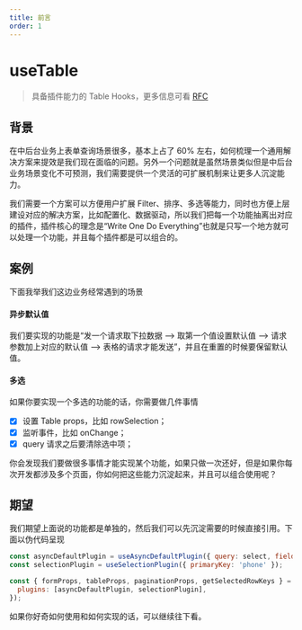 ```yaml
---
title: 前言
order: 1
---
```


# useTable

> 具备插件能力的 Table Hooks，更多信息可看 [RFC](https://github.com/alibaba/hooks/issues/465)

## 背景

在中后台业务上表单查询场景很多，基本上占了 60% 左右，如何梳理一个通用解决方案来提效是我们现在面临的问题。另外一个问题就是虽然场景类似但是中后台业务场景变化不可预测，我们需要提供一个灵活的可扩展机制来让更多人沉淀能力。

我们需要一个方案可以方便用户扩展 Filter、排序、多选等能力，同时也方便上层建设对应的解决方案，比如配置化、数据驱动，所以我们把每一个功能抽离出对应的插件，插件核心的理念是“Write One Do Everything”也就是只写一个地方就可以处理一个功能，并且每个插件都是可以组合的。

## 案例

下面我举我们这边业务经常遇到的场景

#### 异步默认值

我们要实现的功能是“发一个请求取下拉数据 --> 取第一个值设置默认值 --> 请求参数加上对应的默认值 --> 表格的请求才能发送”，并且在重置的时候要保留默认值。

#### 多选

如果你要实现一个多选的功能的话，你需要做几件事情

- [x] 设置 Table props，比如 rowSelection；
- [x] 监听事件，比如 onChange；
- [x] query 请求之后要清除选中项；

你会发现我们要做很多事情才能实现某个功能，如果只做一次还好，但是如果你每次开发都涉及多个页面，你如何把这些能力沉淀起来，并且可以组合使用呢？

## 期望

我们期望上面说的功能都是单独的，然后我们可以先沉淀需要的时候直接引用。下面以伪代码呈现

```js
const asyncDefaultPlugin = useAsyncDefaultPlugin({ query: select, field: 'name' });
const selectionPlugin = useSelectionPlugin({ primaryKey: 'phone' });

const { formProps, tableProps, paginationProps, getSelectedRowKeys } = useNextFormTable(list, {
  plugins: [asyncDefaultPlugin, selectionPlugin],
});
```

如果你好奇如何使用和如何实现的话，可以继续往下看。
